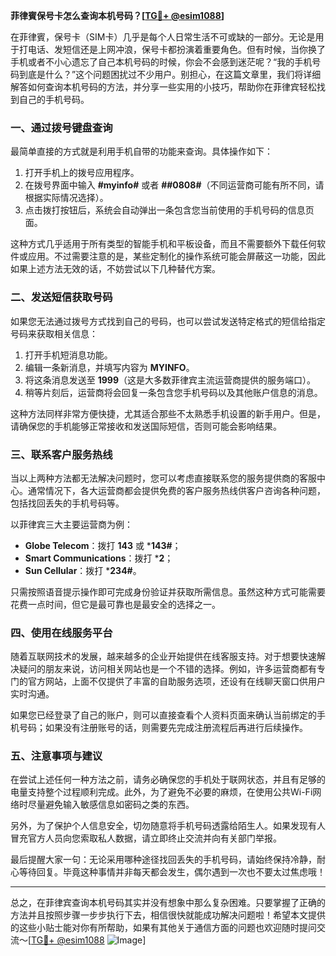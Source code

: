 **菲律賓保号卡怎么查询本机号码？[[TG💪+ @esim1088](https://t.me/s/esim1088)]**

在菲律賓，保号卡（SIM卡）几乎是每个人日常生活不可或缺的一部分。无论是用于打电话、发短信还是上网冲浪，保号卡都扮演着重要角色。但有时候，当你换了手机或者不小心遗忘了自己本机号码的时候，你会不会感到迷茫呢？“我的手机号码到底是什么？”这个问题困扰过不少用户。别担心，在这篇文章里，我们将详细解答如何查询本机号码的方法，并分享一些实用的小技巧，帮助你在菲律宾轻松找到自己的手机号码。

### 一、通过拨号键盘查询

最简单直接的方式就是利用手机自带的功能来查询。具体操作如下：

1. 打开手机上的拨号应用程序。
2. 在拨号界面中输入 **#myinfo#** 或者 **##0808#**（不同运营商可能有所不同，请根据实际情况选择）。
3. 点击拨打按钮后，系统会自动弹出一条包含您当前使用的手机号码的信息页面。

这种方式几乎适用于所有类型的智能手机和平板设备，而且不需要额外下载任何软件或应用。不过需要注意的是，某些定制化的操作系统可能会屏蔽这一功能，因此如果上述方法无效的话，不妨尝试以下几种替代方案。

### 二、发送短信获取号码

如果您无法通过拨号方式找到自己的号码，也可以尝试发送特定格式的短信给指定号码来获取相关信息：

1. 打开手机短消息功能。
2. 编辑一条新消息，并填写内容为 **MYINFO**。
3. 将这条消息发送至 **1999**（这是大多数菲律宾主流运营商提供的服务端口）。
4. 稍等片刻后，运营商将会回复一条包含您手机号码以及其他账户信息的消息。

这种方法同样非常方便快捷，尤其适合那些不太熟悉手机设置的新手用户。但是，请确保您的手机能够正常接收和发送国际短信，否则可能会影响结果。

### 三、联系客户服务热线

当以上两种方法都无法解决问题时，您可以考虑直接联系您的服务提供商的客服中心。通常情况下，各大运营商都会提供免费的客户服务热线供客户咨询各种问题，包括找回丢失的手机号码等。

以菲律宾三大主要运营商为例：
- **Globe Telecom**：拨打 **143** 或 ***143#**；
- **Smart Communications**：拨打 ***2**；
- **Sun Cellular**：拨打 ***234#**。

只需按照语音提示操作即可完成身份验证并获取所需信息。虽然这种方式可能需要花费一点时间，但它是最可靠也是最安全的选择之一。

### 四、使用在线服务平台

随着互联网技术的发展，越来越多的企业开始提供在线客服支持。对于想要快速解决疑问的朋友来说，访问相关网站也是一个不错的选择。例如，许多运营商都有专门的官方网站，上面不仅提供了丰富的自助服务选项，还设有在线聊天窗口供用户实时沟通。

如果您已经登录了自己的账户，则可以直接查看个人资料页面来确认当前绑定的手机号码；如果没有注册账号的话，则需要先完成注册流程后再进行后续操作。

### 五、注意事项与建议

在尝试上述任何一种方法之前，请务必确保您的手机处于联网状态，并且有足够的电量支持整个过程顺利完成。此外，为了避免不必要的麻烦，在使用公共Wi-Fi网络时尽量避免输入敏感信息如密码之类的东西。

另外，为了保护个人信息安全，切勿随意将手机号码透露给陌生人。如果发现有人冒充官方人员向您索取私人数据，请立即终止交流并向有关部门举报。

最后提醒大家一句：无论采用哪种途径找回丢失的手机号码，请始终保持冷静，耐心等待回复。毕竟这种事情并非每天都会发生，偶尔遇到一次也不要太过焦虑哦！

---

总之，在菲律宾查询本机号码其实并没有想象中那么复杂困难。只要掌握了正确的方法并且按照步骤一步步执行下去，相信很快就能成功解决问题啦！希望本文提供的这些小贴士能对你有所帮助，如果有其他关于通信方面的问题也欢迎随时提问交流～[[TG💪+ @esim1088](https://t.me/s/esim1088) ![Image](https://i.postimg.cc/4NQfJmqS/Snipaste-2025-05-13-00-14-12.png)]